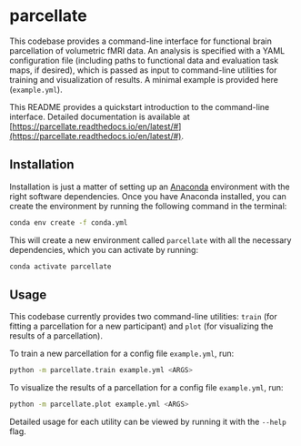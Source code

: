 # parcellate

This codebase provides a command-line interface for functional brain parcellation of volumetric
fMRI data. An analysis is specified with a YAML configuration file (including paths to functional
data and evaluation task maps, if desired), which is passed as input to command-line utilities
for training and visualization of results. A minimal example is provided here (`example.yml`).

This README provides a quickstart introduction to the command-line interface. Detailed documentation
is available at
[https://parcellate.readthedocs.io/en/latest/#](https://parcellate.readthedocs.io/en/latest/#).

## Installation

Installation is just a matter of setting up an [Anaconda](https://www.anaconda.com/) environment
with the right software dependencies. Once you have Anaconda installed, you can create the
environment by running the following command in the terminal:

```bash
conda env create -f conda.yml
```

This will create a new environment called `parcellate` with all the necessary dependencies,
which you can activate by running:

```bash
conda activate parcellate
```

## Usage

This codebase currently provides two command-line utilities: `train` (for fitting a parcellation
for a new participant) and `plot` (for visualizing the results of a parcellation).

To train a new parcellation for a config file `example.yml`, run:

```bash
python -m parcellate.train example.yml <ARGS>
```

To visualize the results of a parcellation for a config file `example.yml`, run:

```bash
python -m parcellate.plot example.yml <ARGS>
```

Detailed usage for each utility can be viewed by running it with the `--help` flag.